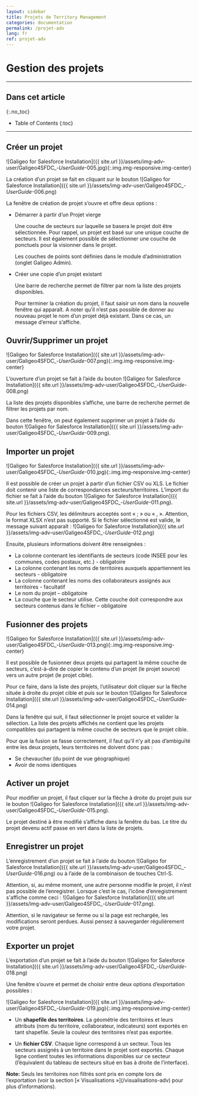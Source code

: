 ```yaml
---
layout: sidebar
title: Projets de Territory Management
categories: documentation
permalink: /projet-adv
lang: fr
ref: projet-adv
---
```


# Gestion des projets

---

## Dans cet article
{:.no_toc}

* Table of Contents
{:toc}

---

## Créer un projet

![Galigeo for Salesforce Installation]({{ site.url }}/assets/img-adv-user/Galigeo4SFDC_-_UserGuide_-005.jpg){:.img.img-responsive.img-center}


La création d’un projet se fait en cliquant sur le bouton ![Galigeo for Salesforce Installation]({{ site.url }}/assets/img-adv-user/Galigeo4SFDC_-_UserGuide_-006.png)

La fenêtre de création de projet s’ouvre et offre deux options :

- Démarrer à partir d’un Projet vierge

	Une couche de secteurs sur laquelle se basera le projet doit être sélectionnée. Pour rappel, un projet est basé sur une unique couche de secteurs. Il est également possible de sélectionner une couche de ponctuels pour la visionner dans le projet.

	Les couches de points sont définies dans le module d’administration (onglet Galigeo Admin).

- Créer une copie d’un projet existant

	Une barre de recherche permet de filtrer par nom la liste des projets disponibles.

	Pour terminer la création du projet, il faut saisir un nom dans la nouvelle fenêtre qui apparaît. A noter qu’il n’est pas possible de donner au nouveau projet le nom d’un projet déjà existant. Dans ce cas, un message d’erreur s’affiche.

## Ouvrir/Supprimer un projet

![Galigeo for Salesforce Installation]({{ site.url }}/assets/img-adv-user/Galigeo4SFDC_-_UserGuide_-007.png){:.img.img-responsive.img-center}

L’ouverture d’un projet se fait à l’aide du bouton ![Galigeo for Salesforce Installation]({{ site.url }}/assets/img-adv-user/Galigeo4SFDC_-_UserGuide_-008.png)

La liste des projets disponibles s’affiche, une barre de recherche permet de filtrer les projets par nom.

Dans cette fenêtre, on peut également supprimer un projet à l’aide du bouton  ![Galigeo for Salesforce Installation]({{ site.url }}/assets/img-adv-user/Galigeo4SFDC_-_UserGuide_-009.png).

## Importer un projet

![Galigeo for Salesforce Installation]({{ site.url }}/assets/img-adv-user/Galigeo4SFDC_-_UserGuide_-010.jpg){:.img.img-responsive.img-center}

Il est possible de créer un projet à partir d’un fichier CSV ou XLS. Le fichier doit contenir une liste de correspondances secteurs/territoires. L’import du fichier se fait à l’aide du bouton ![Galigeo for Salesforce Installation]({{ site.url }}/assets/img-adv-user/Galigeo4SFDC_-_UserGuide_-011.png).
 
Pour les fichiers CSV, les délimiteurs acceptés sont « ; » ou « , ». Attention, le format XLSX n’est pas supporté. Si le fichier sélectionné est valide, le message suivant apparaît : ![Galigeo for Salesforce Installation]({{ site.url }}/assets/img-adv-user/Galigeo4SFDC_-_UserGuide_-012.png)

Ensuite, plusieurs informations doivent être renseignées :

- La colonne contenant les identifiants de secteurs (code INSEE pour les communes, codes postaux, etc.) - obligatoire
- La colonne contenant les noms de territoires auxquels appartiennent les secteurs - obligatoire
- La colonne contenant les noms des collaborateurs assignés aux territoires - facultatif
- Le nom du projet – obligatoire
- La couche que le secteur utilise. Cette couche doit correspondre aux secteurs contenus dans le fichier – obligatoire

## Fusionner des projets

![Galigeo for Salesforce Installation]({{ site.url }}/assets/img-adv-user/Galigeo4SFDC_-_UserGuide_-013.png){:.img.img-responsive.img-center}

Il est possible de fusionner deux projets qui partagent la même couche de secteurs, c’est-à-dire de copier le contenu d’un projet (le projet source) vers un autre projet (le projet cible). 

Pour ce faire, dans la liste des projets, l’utilisateur doit cliquer sur la flèche située à droite du projet cible et puis sur le bouton ![Galigeo for Salesforce Installation]({{ site.url }}/assets/img-adv-user/Galigeo4SFDC_-_UserGuide_-014.png)

Dans la fenêtre qui suit, il faut sélectionner le projet source et valider la sélection. La liste des projets affichés ne contient que les projets compatibles qui partagent la même couche de secteurs que le projet cible.

Pour que la fusion se fasse correctement, il faut qu’il n’y ait pas d’ambiguïté entre les deux projets, leurs territoires ne doivent donc pas :

- Se chevaucher (du point de vue géographique)
- Avoir de noms identiques

## Activer un projet

Pour modifier un projet, il faut cliquer sur la flèche à droite du projet puis sur le bouton ![Galigeo for Salesforce Installation]({{ site.url }}/assets/img-adv-user/Galigeo4SFDC_-_UserGuide_-015.png).

Le projet destiné à être modifié s’affiche dans la fenêtre du bas. Le titre du projet devenu actif passe en vert dans la liste de projets.

## Enregistrer un projet

L’enregistrement d’un projet se fait à l’aide du bouton ![Galigeo for Salesforce Installation]({{ site.url }}/assets/img-adv-user/Galigeo4SFDC_-_UserGuide_-016.png) ou à l’aide de la combinaison de touches Ctrl-S.

Attention, si, au même moment, une autre personne modifie le projet, il n’est pas possible de l’enregistrer. Lorsque c’est le cas, l’icône d’enregistrement s'affiche comme ceci : ![Galigeo for Salesforce Installation]({{ site.url }}/assets/img-adv-user/Galigeo4SFDC_-_UserGuide_-017.png).

Attention, si le navigateur se ferme ou si la page est rechargée, les modifications seront perdues. Aussi pensez à sauvegarder régulièrement votre projet.

## Exporter un projet

L’exportation d’un projet se fait à l’aide du bouton ![Galigeo for Salesforce Installation]({{ site.url }}/assets/img-adv-user/Galigeo4SFDC_-_UserGuide_-018.png)

Une fenêtre s’ouvre et permet de choisir entre deux options d’exportation possibles :

![Galigeo for Salesforce Installation]({{ site.url }}/assets/img-adv-user/Galigeo4SFDC_-_UserGuide_-019.jpg){:.img.img-responsive.img-center}

- Un **shapefile des territoires**. La géométrie des territoires et leurs attributs (nom du territoire, collaborateur, indicateurs) sont exportés en tant shapefile. Seule la couleur des territoires n’est pas exportée.

- Un **fichier CSV**. Chaque ligne correspond à un secteur. Tous les secteurs assignés à un territoire dans le projet sont exportés. Chaque ligne contient toutes les informations disponibles sur ce secteur (l’équivalent du tableau de secteurs situé en bas à droite de l’interface).

<p class="note"><strong>Note:</strong> Seuls les territoires non filtrés sont pris en compte lors de l’exportation (voir la section [« Visualisations »](/visualisations-adv) pour plus d’informations).</p>